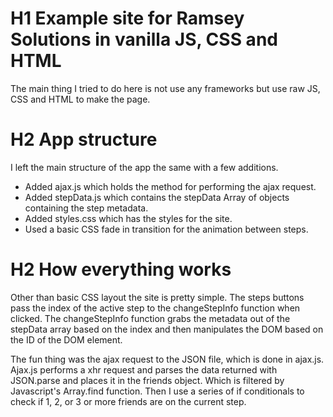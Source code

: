 # H1 Example site for Ramsey Solutions in vanilla JS, CSS and HTML

The main thing I tried to do here is not use any frameworks but use raw JS, CSS and HTML to make the page.

# H2 App structure

I left the main structure of the app the same with a few additions.

* Added ajax.js which holds the method for performing the ajax request.
* Added stepData.js which contains the stepData Array of objects containing the step metadata.
* Added styles.css which has the styles for the site.
* Used a basic CSS fade in transition for the animation between steps.

# H2 How everything works

Other than basic CSS layout the site is pretty simple. The steps buttons pass the index of the active step to the changeStepInfo function when clicked. The changeStepInfo function grabs the metadata out of the stepData array based on the index and then manipulates the DOM based on the ID of the DOM element.

The fun thing was the ajax request to the JSON file, which is done in ajax.js. Ajax.js performs a xhr request and parses the data returned with JSON.parse and places it in the friends object. Which is filtered by Javascript's Array.find function. Then I use a series of if conditionals to check if 1, 2, or 3 or more friends are on the current step.
